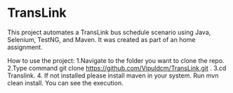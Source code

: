 # TransLink

This project automates a TransLink bus schedule scenario using Java, Selenium, TestNG, and Maven.
It was created as part of an home assignment. 

How to use the project:
  1.Navigate to the folder you want to clone the repo.
  2.Type command git clone https://github.com/Vipuldcm/TransLink.git .
  3.cd Translink.
  4. If not installed please install maven in your system. Run mvn clean install.
  You can see the execution.

